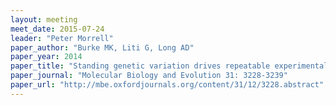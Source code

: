 ```yaml
---
layout: meeting
meet_date: 2015-07-24
leader: "Peter Morrell"
paper_author: "Burke MK, Liti G, Long AD"
paper_year: 2014
paper_title: "Standing genetic variation drives repeatable experimental evolution in outcrossing populations of Saccharomyces cerevisiae"
paper_journal: "Molecular Biology and Evolution 31: 3228-3239"
paper_url: "http://mbe.oxfordjournals.org/content/31/12/3228.abstract"
---
```

